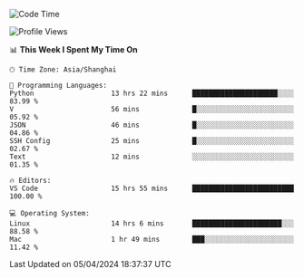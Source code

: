 <!--START_SECTION:waka-->
![Code Time](http://img.shields.io/badge/Code%20Time-387%20hrs%201%20min-blue)

![Profile Views](http://img.shields.io/badge/Profile%20Views-1-blue)

📊 **This Week I Spent My Time On** 

```text
🕑︎ Time Zone: Asia/Shanghai

💬 Programming Languages: 
Python                   13 hrs 22 mins      █████████████████████░░░░   83.99 % 
V                        56 mins             █░░░░░░░░░░░░░░░░░░░░░░░░   05.92 % 
JSON                     46 mins             █░░░░░░░░░░░░░░░░░░░░░░░░   04.86 % 
SSH Config               25 mins             █░░░░░░░░░░░░░░░░░░░░░░░░   02.67 % 
Text                     12 mins             ░░░░░░░░░░░░░░░░░░░░░░░░░   01.35 % 

🔥 Editors: 
VS Code                  15 hrs 55 mins      █████████████████████████   100.00 % 

💻 Operating System: 
Linux                    14 hrs 6 mins       ██████████████████████░░░   88.58 % 
Mac                      1 hr 49 mins        ███░░░░░░░░░░░░░░░░░░░░░░   11.42 % 
```


 Last Updated on 05/04/2024 18:37:37 UTC
<!--END_SECTION:waka-->

